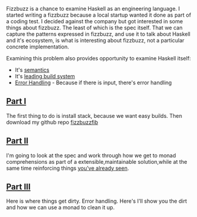 Fizzbuzz is a chance to examine Haskell as an engineering language.
I started writing a fizzbuzz because a local startup wanted it done as part of a coding test. I decided against the company
but got interested in some things about fizzbuzz. The
least of which is the spec itself. That we can capture the patterns
expressed in fizzbuzz, and use it to talk about Haskell and it's ecosystem, is what is interesting about fizzbuzz, not a particular
concrete implementation.
 
Examining this problem also provides opportunity to examine Haskell itself:
*    It's [semantics](https://en.wikibooks.org/wiki/Haskell/Denotational_semantics)
*    It's [leading build system](https://github.com/commercialhaskell/stack/blob/master/doc/README.md)
*    [Error Handling](https://www.fpcomplete.com/school/starting-with-haskell/basics-of-haskell/10_Error_Handling) - Because if there is input, there's error handling


## [Part I](/blog/2015/11/fizzbuzz-1)
 The first thing to do is install stack, because we want easy builds. 
 Then download my github repo [fizzbuzzfib](https://github.com/mlitchard/fizzbuzzfib)

## [Part II](blog/2015/11/fizzbuzz-2)

 I'm going to look at the spec and work through how we get to monad comprehensions as part of a extensible,maintainable solution,while at the same time
reinforcing things [you've already seen](http://learnyouahaskell.com/chapters).

## [Part III](blog/2015/11/fizzbuzz-3)

 Here is where things get dirty. Error handling. Here's I'll show you the dirt and how we can use a monad to clean it up. 
